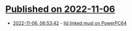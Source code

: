 # [Published on 2022-11-06](index.md)

* [2022-11-06, 06:53:42](https://lobste.rs/s/oykaga/lld_linked_musl_on_powerpc64) - [lld linked musl on PowerPC64](https://maskray.me/blog/2022-11-05-lld-musl-powerpc64)
